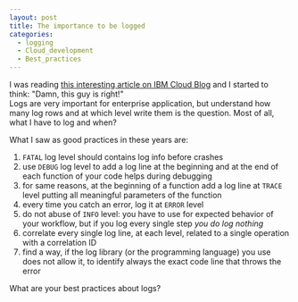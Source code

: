 ```yaml
---
layout: post
title: The importance to be logged
categories:
  - logging
  - Cloud_development
  - Best_practices
---
```

I was reading [this interesting article on IBM Cloud Blog](https://www.ibm.com/blogs/bluemix/2018/12/logging-and-error-handling-in-the-cloud/) and I started to think: "Damn, this guy is right!"  
Logs are very important for enterprise application, but understand how many log rows and at which level write them is the question.
Most of all, what I have to log and when?

What I saw as good practices in these years are:
1. `FATAL` log level should contains log info before crashes
2. use `DEBUG` log level to add a log line at the beginning and at the end of each function of your code helps during debugging
3. for same reasons, at the beginning of a function add a log line at `TRACE` level putting all meaningful parameters of the function
4. every time you catch an error, log it at `ERROR` level
5. do not abuse of `INFO` level: you have to use for expected behavior of your workflow, but if you log every single step _you do log nothing_
6. correlate every single log line, at each level, related to a single operation with a correlation ID
7. find a way, if the log library (or the programming language) you use does not allow it, to identify always the exact code line that throws the error

What are your best practices about logs?